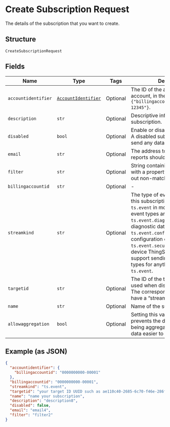 
# Create Subscription Request

The details of the subscription that you want to create.

## Structure

`CreateSubscriptionRequest`

## Fields

| Name | Type | Tags | Description |
|  --- | --- | --- | --- |
| `accountidentifier` | [`AccountIdentifier`](../../doc/models/account-identifier.md) | Optional | The ID of the authenticating billing account, in the format `{"billingaccountid":"1234567890-12345"}`. |
| `description` | `str` | Optional | Descriptive information about the subscription. |
| `disabled` | `bool` | Optional | Enable or disable the subscription. A disabled subscription will not send any data. |
| `email` | `str` | Optional | The address to which any error reports should be delivered. |
| `filter` | `str` | Optional | String containing a $filter object with a property and value to filter out non-matching events. |
| `billingaccountid` | `str` | Optional | - |
| `streamkind` | `str` | Optional | The type of event data to send via this subscription. This will be `ts.event` in most cases. Other event types are `ts.event.diagnostics` for device diagnostic data, `ts.event.configuration` for device configuration events, or `ts.event.security`. Note that the device ThingSpace client must support sending specific event types for anything other than `ts.event`. |
| `targetid` | `str` | Optional | The ID of the target resource to be used when dispatching events. The corresponding target should have a “stream” addressscheme. |
| `name` | `str` | Optional | Name of the subscription. |
| `allowaggregation` | `bool` | Optional | Setting this value to `false` prevents the data returned from being aggregated and makes the data easier to parse. |

## Example (as JSON)

```json
{
  "accountidentifier": {
    "billingaccountid": "0000000000-00001"
  },
  "billingaccountid": "0000000000-00001",
  "streamkind": "ts.event",
  "targetid": "your target ID UUID such as ae110c40-2685-6c70-f46e-286f7370b8a9",
  "name": "name your subscription",
  "description": "description8",
  "disabled": false,
  "email": "email4",
  "filter": "filter2"
}
```

